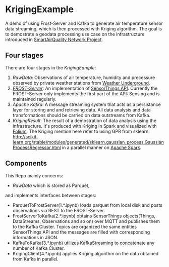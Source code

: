 # KrigingExample

A demo of using Frost-Server and Kafka to generate air temperature sensor data streaming, which is then processed with Kriging algorithm. The goal is to demostrate a geodata processing use case on the infrastructure introduced in [SmartAirQuality Network Project](http://smartaq.net/).

## Four stages

There are four stages in the *KrigingEample*:
1. *RawData*: Observations of air temperature, humidity and precessure observed by private weather stations from [Weather Underground](https://www.wunderground.com/).
2. [*FROST-Server*](https://github.com/FraunhoferIOSB/FROST-Server): An implementation of [SensorThings API](http://www.opengeospatial.org/standards/sensorthings). Currently the FROST-Server only implements the first part of the API: Sensing and is maintained ragularly.
3. *Apache Kafka*: A message streaming system that acts as a persistance layer for storing and and retrieving data. All data analysis and data transformations should be carried on data outstreams from Kafka.
4. *KrigingResult*: The result of a demostration of data analysis using the infrastructure. It's produced with Kriging in Spark and visualized with [Folium](https://github.com/python-visualization/folium). The Kriging mention here refer to using GPR from sklearn: http://scikit-learn.org/stable/modules/generated/sklearn.gaussian_process.GaussianProcessRegressor.html in a parallel manner on [Apache Spark](https://spark.apache.org/).

## Components

This Repo mainly concerns:
* *RawData* which is stored as Parquet,

and implements interfaces between stages:
* ParquetToFrostServer(1.\*.ipynb) loads parquet from local disk and posts observations via REST to the FROST-Server.
* FrostServerToKafka(2.\*.ipynb) obtains SensorThings objects(Things, DataStreams, Observations and so on) over MQTT and publishes them to the Kafka Cluster. Topics are organized the same entities SensorThings API and the messages are filled with corresponding informations in JSON.
* KafkaToKafka(3.\*.ipynb) utilizes KafkaStreaming to concatenate any number of Kafka Cluster. 
* KrigingClient(4.\*.ipynb) applies Kriging algorithm on the data obtained from Kafka in parallel. 
